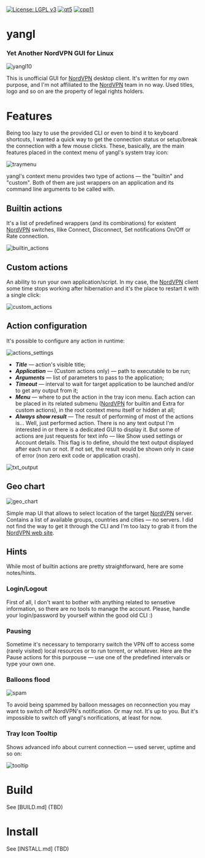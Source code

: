 [![License: LGPL v3](https://img.shields.io/badge/License-LGPL%20v3-blue.svg)](https://www.gnu.org/licenses/lgpl-3.0)
[![qt5](https://img.shields.io/badge/qt-5-green.svg)](https://shields.io/)
[![cpp11](https://img.shields.io/badge/c%2B%2B-14-brightgreen)](https://shields.io/)

# yangl
### **Y**et **A**nother **N**ordVPN **G**UI for **L**inux

![yangl10](https://user-images.githubusercontent.com/2843765/83081840-54641e80-a08a-11ea-9b7d-814818a5e518.gif)

This is unofficial GUI for [NordVPN](https://nordvpn.com/) desktop client.
It's written for my own purpose, and I'm not affiliated to the [NordVPN](https://nordvpn.com/) team in no way. Used titles, logo and so on are the property of legal rights holders.

# Features
Being too lazy to use the provided CLI or even to bind it to keyboard shortcuts, I wanted a quick way to get the connection status or setup/break the connection with a few mouse clicks. These, basically, are the main features placed in the context menu of yangl's system tray icon:

![traymenu](https://user-images.githubusercontent.com/2843765/83050387-303a1a80-a055-11ea-9dc2-2bda8afccc13.png)

yangl's context menu provides two type of actions — the "builtin" and "custom". Both of them are just wrappers on an application and its command line arguments to be called with.

## Builtin actions
It's a list of predefined wrappers (and its combinations) for existent [NordVPN](https://nordvpn.com/) switches, llike Connect, Disconnect, Set notifications On/Off or Rate connection.

![builtin_actions](https://user-images.githubusercontent.com/2843765/83073321-ec590c80-a078-11ea-97c6-680487135ca5.png)

## Custom actions
An ability to run your own application/script. 
In my case, the [NordVPN](https://nordvpn.com/) client some time stops working after hibernation and it's the place to restart it with a single click:

![custom_actions](https://user-images.githubusercontent.com/2843765/83073053-73f24b80-a078-11ea-80c8-12de17a1ef2f.png)

## Action configuration
It's possible to configure any action in runtime:

![actions_settings](https://user-images.githubusercontent.com/2843765/83074195-735ab480-a07a-11ea-9a4c-89703bd9965d.gif)

* ***Title*** — action's visible title; 
* ***Application*** — (Custom actions only) — path to executable to be run;
* ***Arguments*** — list of parameters to pass to the application;
* ***Timeout*** — interval to wait for target application to be launched and/or to get any output from it;
* ***Menu*** — where to put the action in the tray icon menu. Each action can be placed in its related submenu ([NordVPN](https://nordvpn.com/) for builtin and Extra for custom actions), in the root context menu itself or hidden at all;
* ***Always show result*** — The result of performing of most of the actions is... Well, just performed action. There is no any text output I'm interested in or there is a dedicated GUI to display it. But some of actions are just requests for text info — like Show used settings or Account details. This flag is to define, should the text output displayed after each run or not. If not set, the result would be shown only in case of error (non zero exit code or application crash).

![txt_output](https://user-images.githubusercontent.com/2843765/83075996-6db29e00-a07d-11ea-967a-d4cf3ca9f4ae.png)

## Geo chart

![geo_chart](https://user-images.githubusercontent.com/2843765/83076757-c9c9f200-a07e-11ea-9483-c6cab633d920.png)

Simple map UI that allows to select location of the target [NordVPN](https://nordvpn.com/) server. Contains a list of available groups, countries and cities — no servers. I did not find the way to get it through the CLI and I'm too lazy to grab it from the [NordVPN web site](https://nordvpn.com/).

## Hints
While most of builtin actions are pretty straightforward, here are some notes/hints.
### Login/Logout
First of all, I don't want to bother with anything related to sensetive information, so there are no tools to manage the account. Please, handle your login/password by yourself within the good old CLI :)

### Pausing
Sometime it's necessary to temporarry switch the VPN off to access some (rarely visited) local resources or to run torrent, or whatever. Here are the Pause actions for this purpouse — use one of the predefined intervals or type your own one.

### Balloons flood

![spam](https://user-images.githubusercontent.com/2843765/83077628-79539400-a080-11ea-831c-bff9ffe9ca50.png)

To avoid being spammed by balloon messages on reconnection you may want to switch off NordVPN's notification. Or may not. It's up to you. But it's impossible to switch off yangl's norifications, at least for now.

### Tray Icon Tooltip
Shows advanced info about current connection — used server, uptime and so on:

![tooltip](https://user-images.githubusercontent.com/2843765/83079687-0ac50500-a085-11ea-82f5-bef3b91043b2.png)

# Build
See [BUILD.md] (TBD)

# Install 
See [INSTALL.md] (TBD)
